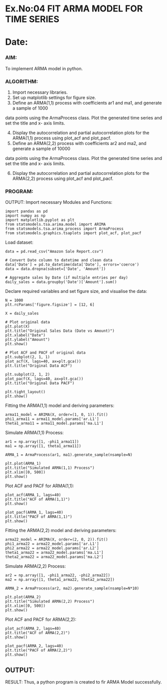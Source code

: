 # Ex.No:04   FIT ARMA MODEL FOR TIME SERIES
# Date: 



### AIM:
To implement ARMA model in python.
### ALGORITHM:
1. Import necessary libraries.
2. Set up matplotlib settings for figure size.
3. Define an ARMA(1,1) process with coefficients ar1 and ma1, and generate a sample of 1000

data points using the ArmaProcess class. Plot the generated time series and set the title and x-
axis limits.

4. Display the autocorrelation and partial autocorrelation plots for the ARMA(1,1) process using
plot_acf and plot_pacf.
5. Define an ARMA(2,2) process with coefficients ar2 and ma2, and generate a sample of 10000

data points using the ArmaProcess class. Plot the generated time series and set the title and x-
axis limits.

6. Display the autocorrelation and partial autocorrelation plots for the ARMA(2,2) process using
plot_acf and plot_pacf.
### PROGRAM:

OUTPUT:
Import necessary Modules and Functions:
```
import pandas as pd
import numpy as np
import matplotlib.pyplot as plt
from statsmodels.tsa.arima.model import ARIMA
from statsmodels.tsa.arima_process import ArmaProcess
from statsmodels.graphics.tsaplots import plot_acf, plot_pacf

```
Load dataset:
```
data = pd.read_csv("Amazon Sale Report.csv")

# Convert Date column to datetime and clean data
data['Date'] = pd.to_datetime(data['Date'], errors='coerce')
data = data.dropna(subset=['Date', 'Amount'])

# Aggregate sales by Date (if multiple entries per day)
daily_sales = data.groupby('Date')['Amount'].sum()

```
Declare required variables and set figure size, and visualise the data:
```
N = 1000
plt.rcParams['figure.figsize'] = [12, 6]

X = daily_sales

# Plot original data
plt.plot(X)
plt.title("Original Sales Data (Date vs Amount)")
plt.xlabel("Date")
plt.ylabel("Amount")
plt.show()

# Plot ACF and PACF of original data
plt.subplot(2, 1, 1)
plot_acf(X, lags=40, ax=plt.gca())
plt.title("Original Data ACF")

plt.subplot(2, 1, 2)
plot_pacf(X, lags=40, ax=plt.gca())
plt.title("Original Data PACF")

plt.tight_layout()
plt.show()

```
Fitting the ARMA(1,1) model and deriving parameters:
```
arma11_model = ARIMA(X, order=(1, 0, 1)).fit()
phi1_arma11 = arma11_model.params['ar.L1']
theta1_arma11 = arma11_model.params['ma.L1']

```
Simulate ARMA(1,1) Process:
```
ar1 = np.array([1, -phi1_arma11])
ma1 = np.array([1, theta1_arma11])

ARMA_1 = ArmaProcess(ar1, ma1).generate_sample(nsample=N)

plt.plot(ARMA_1)
plt.title("Simulated ARMA(1,1) Process")
plt.xlim([0, 500])
plt.show()

```
Plot ACF and PACF for ARMA(1,1):
```
plot_acf(ARMA_1, lags=40)
plt.title("ACF of ARMA(1,1)")
plt.show()

plot_pacf(ARMA_1, lags=40)
plt.title("PACF of ARMA(1,1)")
plt.show()

```
Fitting the ARMA(2,2) model and deriving parameters:
```
arma22_model = ARIMA(X, order=(2, 0, 2)).fit()
phi1_arma22 = arma22_model.params['ar.L1']
phi2_arma22 = arma22_model.params['ar.L2']
theta1_arma22 = arma22_model.params['ma.L1']
theta2_arma22 = arma22_model.params['ma.L2']

```
Simulate ARMA(2,2) Process:
```
ar2 = np.array([1, -phi1_arma22, -phi2_arma22])  
ma2 = np.array([1, theta1_arma22, theta2_arma22])  

ARMA_2 = ArmaProcess(ar2, ma2).generate_sample(nsample=N*10)

plt.plot(ARMA_2)
plt.title("Simulated ARMA(2,2) Process")
plt.xlim([0, 500])
plt.show()

```
Plot ACF and PACF for ARMA(2,2):
```
plot_acf(ARMA_2, lags=40)
plt.title("ACF of ARMA(2,2)")
plt.show()

plot_pacf(ARMA_2, lags=40)
plt.title("PACF of ARMA(2,2)")
plt.show()

```
## OUTPUT:

RESULT:
Thus, a python program is created to fir ARMA Model successfully.

